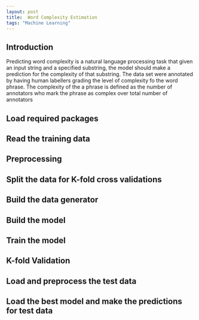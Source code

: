 ```yaml
---
layout: post
title:  Word Complexity Estimation
tags: "Machine Learning"
---
```


## Introduction
Predicting word complexity is a natural language processing task that given an input string and a specified substring, the model should make a prediction for the complexity of that substring. The data set were annotated by having human labellers grading the level of complexity fo the word phrase. The complexity of the a phrase is defined as the number of annotators who mark the phrase as complex over total number of annotators
## Load required packages

## Read the training data

## Preprocessing

## Split the data for K-fold cross validations

## Build the data generator

## Build the model

## Train the model

## K-fold Validation

## Load and preprocess the test data

## Load the best model and make the predictions for test data

